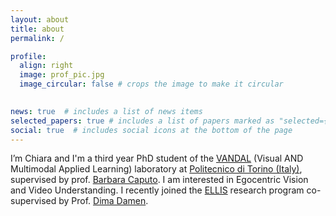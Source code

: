 ```yaml
---
layout: about
title: about
permalink: /

profile:
  align: right
  image: prof_pic.jpg
  image_circular: false # crops the image to make it circular
  

news: true  # includes a list of news items
selected_papers: true # includes a list of papers marked as "selected={true}"
social: true  # includes social icons at the bottom of the page
---
```


I’m Chiara and I'm a third year PhD student of the [VANDAL](http://vandal.polito.it/) (Visual AND Multimodal Applied Learning) laboratory at [Politecnico di Torino (Italy)](https://www.polito.it/), supervised by prof. [Barbara Caputo](https://www.polito.it/en/staff?p=barbara.caputo). I am interested in Egocentric Vision and Video Understanding. I recently joined the [ELLIS](https://ellis.eu/programs) research program co-supervised by Prof. [Dima Damen](http://people.cs.bris.ac.uk/~damen//).
